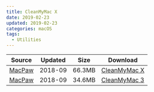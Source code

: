 ```yaml
---
title: CleanMyMac X
date: 2019-02-23
updated: 2019-02-23
categories: macOS
tags:
  - Utilities
---
```


| Source | Updated | Size | Download |
| ------ | ------- | -------- | -------- |
| <div class="safe">[MacPaw](https://macpaw.com/cleanmymac)</div> | 2018-09 | 66.3MB | [CleanMyMac X](https://dl.devmate.com/com.macpaw.CleanMyMac4/CleanMyMacX.dmg) |
| <div class="safe">[MacPaw](https://macpaw.com/cleanmymac-3)</div> | 2018-09 | 34.6MB | [CleanMyMac 3](https://dl.devmate.com/com.macpaw.zh.CleanMyMac3/CleanMyMacChinese.dmg) |
